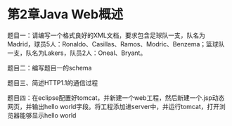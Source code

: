 # 第2章Java Web概述

题目一：请编写一个格式良好的XML文档，要求包含足球队一支，队名为Madrid，球员5人：Ronaldo、Casillas、Ramos、Modric、Benzema；篮球队一支，队名为Lakers，队员2人：Oneal、Bryant。

 

题目二：编写题目一的schema

 

题目三、简述HTTP1.1的通信过程

 

题目四：在eclipse配置好tomcat，并新建一个web工程，然后新建一个.jsp动态网页，并输出hello world字段。将工程添加进server中，并运行tomcat，打开浏览器能够显示hello world